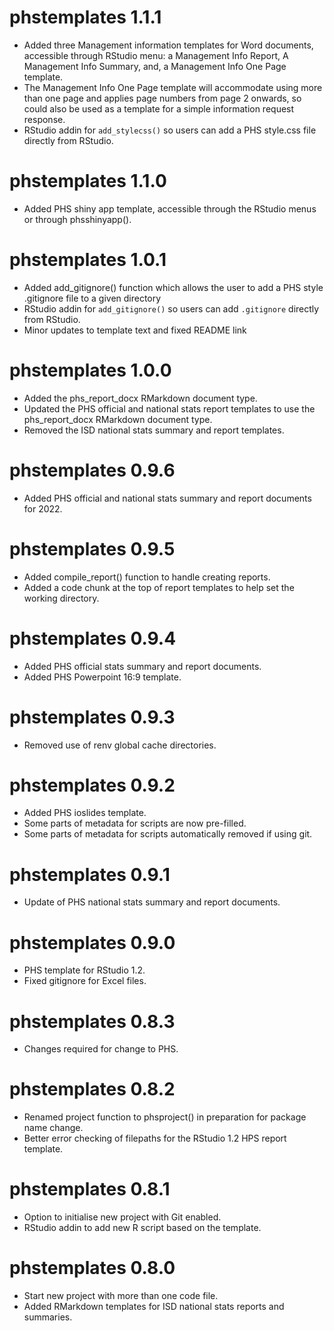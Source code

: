 # phstemplates 1.1.1

* Added three Management information templates for Word documents, accessible through RStudio menu: a Management Info Report, A Management Info Summary, and, a Management Info One Page template.
* The Management Info One Page template will accommodate using more than one page and applies page numbers from page 2 onwards, so could also be used as a template for a simple information request response.
* RStudio addin for `add_stylecss()` so users can add a PHS style.css file directly from RStudio.


# phstemplates 1.1.0

* Added PHS shiny app template, accessible through the RStudio menus or through phsshinyapp().

# phstemplates 1.0.1

* Added add_gitignore() function which allows the user to add a PHS style .gitignore file to a given directory
* RStudio addin for `add_gitignore()` so users can add `.gitignore` directly from RStudio.
* Minor updates to template text and fixed README link

# phstemplates 1.0.0

* Added the phs_report_docx RMarkdown document type.
* Updated the PHS official and national stats report templates to use the phs_report_docx RMarkdown document type.
* Removed the ISD national stats summary and report templates.

# phstemplates 0.9.6

* Added PHS official and national stats summary and report documents for 2022.

# phstemplates 0.9.5

* Added compile_report() function to handle creating reports.
* Added a code chunk at the top of report templates to help set the working directory.

# phstemplates 0.9.4

* Added PHS official stats summary and report documents.
* Added PHS Powerpoint 16:9 template.

# phstemplates 0.9.3

* Removed use of renv global cache directories.

# phstemplates 0.9.2

* Added PHS ioslides template.
* Some parts of metadata for scripts are now pre-filled.
* Some parts of metadata for scripts automatically removed if using git.

# phstemplates 0.9.1

* Update of PHS national stats summary and report documents.

# phstemplates 0.9.0

* PHS template for RStudio 1.2.
* Fixed gitignore for Excel files.

# phstemplates 0.8.3

* Changes required for change to PHS.

# phstemplates 0.8.2

* Renamed project function to phsproject() in preparation for package name change.
* Better error checking of filepaths for the RStudio 1.2 HPS report template.

# phstemplates 0.8.1

* Option to initialise new project with Git enabled.
* RStudio addin to add new R script based on the template.

# phstemplates 0.8.0

* Start new project with more than one code file.
* Added RMarkdown templates for ISD national stats reports and summaries.
